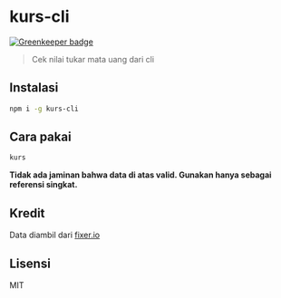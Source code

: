 # kurs-cli

[![Greenkeeper badge](https://badges.greenkeeper.io/ImBobby/kurs-cli.svg)](https://greenkeeper.io/)

> Cek nilai tukar mata uang dari cli

## Instalasi

```Bash
npm i -g kurs-cli
```

## Cara pakai

```Bash
kurs
```

**Tidak ada jaminan bahwa data di atas valid. Gunakan hanya sebagai referensi singkat.**

## Kredit

Data diambil dari [fixer.io](http://fixer.io/)

## Lisensi

MIT
